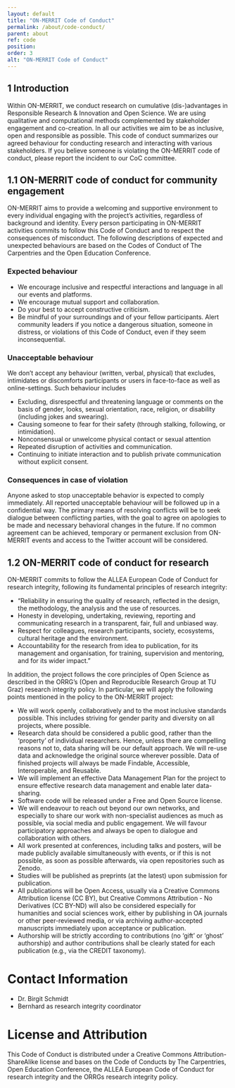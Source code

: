 ```yaml
---
layout: default
title: "ON-MERRIT Code of Conduct"
permalink: /about/code-conduct/
parent: about
ref: code
position:
order: 3
alt: "ON-MERRIT Code of Conduct"
---
```

<!-- Start editing content here -->
## 1 Introduction

Within ON-MERRIT, we conduct research on cumulative (dis-)advantages in Responsible Research & Innovation and Open Science. We are using qualitative and computational methods complemented by stakeholder engagement and co-creation. In all our activities we aim to be as inclusive, open and responsible as possible. This code of conduct summarizes our agreed behaviour for conducting research and interacting with various stakeholders. 
If you believe someone is violating the ON-MERRIT code of conduct, please report the incident to our CoC committee.

## 1.1 ON-MERRIT code of conduct for community engagement 

ON-MERRIT aims to provide a welcoming and supportive environment to every individual engaging with the project’s activities, regardless of background and identity. Every person participating in ON-MERRIT activities commits to follow this Code of Conduct and to respect the consequences of misconduct. The following descriptions of expected and unexpected behaviours are based on the Codes of Conduct of The Carpentries and the Open Education Conference. 

### Expected behaviour

* We encourage inclusive and respectful interactions and language in all our events and platforms.
* We encourage mutual support and collaboration.
* Do your best to accept constructive criticism.
* Be mindful of your surroundings and of your fellow participants. Alert community leaders if you notice a dangerous situation, someone in distress, or violations of this Code of Conduct, even if they seem inconsequential.

### Unacceptable behaviour

We don’t accept any behaviour (written, verbal, physical) that excludes, intimidates or discomforts participants or users in face-to-face as well as online-settings.
Such behaviour includes 
* Excluding, disrespectful and threatening language or comments on the basis of  gender, looks, sexual orientation, race, religion, or disability (including jokes and swearing).
* Causing someone to fear for their safety (through stalking, following, or intimidation).
* Nonconsensual or unwelcome physical contact or sexual attention
* Repeated disruption of activities and communication.
* Continuing to initiate interaction and to publish private communication without explicit consent.

### Consequences in case of violation

Anyone asked to stop unacceptable behavior is expected to comply immediately. All reported unacceptable behaviour will be followed up in a confidential way. The primary means of resolving conflicts will be to seek dialogue between conflicting parties, with the goal to agree on apologies to be made and necessary behavioral changes in the future. If no common agreement can be achieved, temporary or permanent exclusion from ON-MERRIT events and access to the Twitter account will be considered. 

## 1.2 ON-MERRIT code of conduct for research

ON-MERRIT commits to follow the ALLEA European Code of Conduct for research integrity, following its fundamental principles of research integrity:
* “Reliability in ensuring the quality of research, reflected in the design, the methodology, the analysis and the use of resources. 
* Honesty in developing, undertaking, reviewing, reporting and communicating research in a transparent, fair, full and unbiased way.
* Respect for colleagues, research participants, society, ecosystems, cultural heritage and the environment.
* Accountability for the research from idea to publication, for its management and organisation, for training, supervision and mentoring, and for its wider impact.”

In addition, the project follows the core principles of Open Science as described in the ORRG’s (Open and Reproducible Research Group at TU Graz) research integrity policy. In particular, we will apply the following points mentioned in the policy to the ON-MERRIT project:

* We will work openly, collaboratively and to the most inclusive standards possible. This includes striving for gender parity and diversity on all projects, where possible.
* Research data should be considered a public good, rather than the ‘property’ of individual researchers. Hence, unless there are compelling reasons not to, data sharing will be our default approach. We will re-use data and acknowledge the original source wherever possible. Data of finished projects will always be made Findable, Accessible, Interoperable, and Reusable.
* We will implement an effective Data Management Plan for the project to ensure effective research data management and enable later data-sharing. 
* Software code will be released under a Free and Open Source license.
* We will endeavour to reach out beyond our own networks, and especially to share our work with non-specialist audiences as much as possible, via social media and public engagement. We will favour participatory approaches and always be open to dialogue and collaboration with others.
* All work presented at conferences, including talks and posters, will be made publicly available simultaneously with events, or if this is not possible, as soon as possible afterwards, via open repositories such as Zenodo. 
* Studies will be published as preprints (at the latest) upon submission for publication.
* All publications will be Open Access, usually via a Creative Commons Attribution license (CC BY), but Creative Commons Attribution - No Derivatives (CC BY-ND) will also be considered especially for humanities and social sciences work, either by publishing in OA journals or other peer-reviewed media, or via archiving author-accepted manuscripts immediately upon acceptance or publication.
* Authorship will be strictly according to contributions (no ‘gift’ or ‘ghost’ authorship) and author contributions shall be clearly stated for each publication (e.g., via the CREDIT taxonomy). 

# Contact Information

* Dr. Birgit Schmidt
* Bernhard as research integrity coordinator

# License and Attribution

This Code of Conduct is distributed under a Creative Commons Attribution-ShareAlike license and bases on the Code of Conducts by The Carpentries, Open Education Conference, the ALLEA European Code of Conduct for research integrity and the ORRGs research integrity policy.
